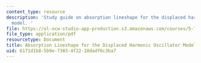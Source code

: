 ```yaml
---
content_type: resource
description: 'Study guide on absorption lineshape for the displaced harmonic oscillator
  model. '
file: https://ol-ocw-studio-app-production.s3.amazonaws.com/courses/5-74-introductory-quantum-mechanics-ii-spring-2009/6171d1b85b9e73034f2210dadf0c3ba7_MIT5_74s09_study04.pdf
file_type: application/pdf
resourcetype: Document
title: Absorption Lineshape for the Displaced Harmonic Oscillator Model
uid: 6171d1b8-5b9e-7303-4f22-10dadf0c3ba7
---
```

